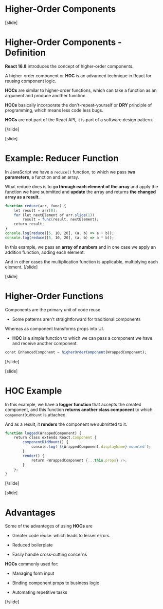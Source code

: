 # Higher-Order Components

[slide]
# Higher-Order Components - Definition

**React 16.8** introduces the concept of higher-order components.

A higher-order component or **HOC** is an advanced technique in React for reusing component logic.

**HOCs** are similar to higher-order functions, which can take a function as an argument and produce another function.

**HOCs** basically incorporate the don't-repeat-yourself or **DRY** principle of programming, which means less code less bugs.

**HOCs** are not part of the React API, it is part of a software design pattern.

[/slide]

[slide]
# Example: Reducer Function

In JavaScript we have a `reduce()` function, to which we pass t**wo parameters**, a function and an array.

What reduce does is to g**o through each element of the array** and apply the function we have submitted and **update** the array and returns **the changed array as a result.**

```js live
function reduce(arr, func) {
    let result = arr[0];
    for (let nextElement of arr.slice(1))
        result = func(result, nextElement);
    return result;
}
console.log(reduce([5, 10, 20], (a, b) => a + b));
console.log(reduce([5, 10, 20], (a, b) => a * b));

```

In this example, we pass an **array of numbers** and in one case we apply an addition function, adding each element.

And in other cases the multiplication function is applicable, multiplying each element.
[/slide]

[slide]
# Higher-Order Functions 

Components are the primary unit of code reuse.

- Some patterns aren't straightforward for traditional components

Whereas as component transforms props into UI.

- **HOC** is a simple function to which we can pass a component we have and receive another component.

```js 
const EnhancedComponent = higherOrderComponent(WrappedComponent);

```

[/slide]

[slide]
# HOC Example

In this example, we have a **logger function** that accepts the created component, and this function **returns another class component** to which `componentDidMount` is attached.

And as a result, it **renders** the component we submitted to it.

```js 
function logged(WrappedComponent) {
    return class extends React.Component {
        componentDidMount() {
            console.log(`${WrappedComponent.displayName} mounted`);
        }
        render() {
            return <WrappedComponent {...this.props} />;
        }
    };
}

```
[/slide]

[slide]
# Advantages

Some of the advanteges of using **HOCs** are

- Greater code reuse: which leads to lesser errors.

- Reduced boilerplate

- Easily handle cross-cutting concerns

**HOCs** commonly used for:

- Managing form input

- Binding component props to business logic

- Automating repetitive tasks

[/slide]